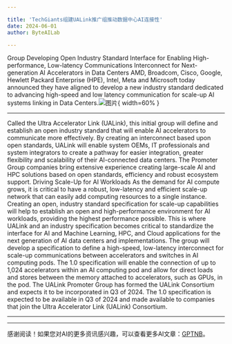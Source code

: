 ```yaml
---

title: 'TechGiants组建UALink推广组推动数据中心AI连接性'
date: 2024-06-01
author: ByteAILab

---
```


Group Developing Open Industry Standard Interface for Enabling High-performance, Low-latency Communications Interconnect for Next-generation AI Accelerators in Data Centers
AMD, Broadcom, Cisco, Google, Hewlett Packard Enterprise (HPE), Intel, Meta and Microsoft today announced they have aligned to develop a new industry standard dedicated to advancing high-speed and low latency communication for scale-up AI systems linking in Data Centers.![图片](https://ai-techpark.com/wp-content/uploads/2024/05/TechGiants-960x540.jpg){ width=60% }

---

Called the Ultra Accelerator Link (UALink), this initial group will define and establish an open industry standard that will enable AI accelerators to communicate more effectively. By creating an interconnect based upon open standards, UALink will enable system OEMs, IT professionals and system integrators to create a pathway for easier integration, greater flexibility and scalability of their AI-connected data centers.
The Promoter Group companies bring extensive experience creating large-scale AI and HPC solutions based on open standards, efficiency and robust ecosystem support.
Driving Scale-Up for AI Workloads
As the demand for AI compute grows, it is critical to have a robust, low-latency and efficient scale-up network that can easily add computing resources to a single instance. Creating an open, industry standard specification for scale-up capabilities will help to establish an open and high-performance environment for AI workloads, providing the highest performance possible.
This is where UALink and an industry specification becomes critical to standardize the interface for AI and Machine Learning, HPC, and Cloud applications for the next generation of AI data centers and implementations. The group will develop a specification to define a high-speed, low-latency interconnect for scale-up communications between accelerators and switches in AI computing pods.
The 1.0 specification will enable the connection of up to 1,024 accelerators within an AI computing pod and allow for direct loads and stores between the memory attached to accelerators, such as GPUs, in the pod. The UALink Promoter Group has formed the UALink Consortium and expects it to be incorporated in Q3 of 2024. The 1.0 specification is expected to be available in Q3 of 2024 and made available to companies that join the Ultra Accelerator Link (UALink) Consortium.

---
---
感谢阅读！如果您对AI的更多资讯感兴趣，可以查看更多AI文章：[GPTNB](https://gptnb.com)。